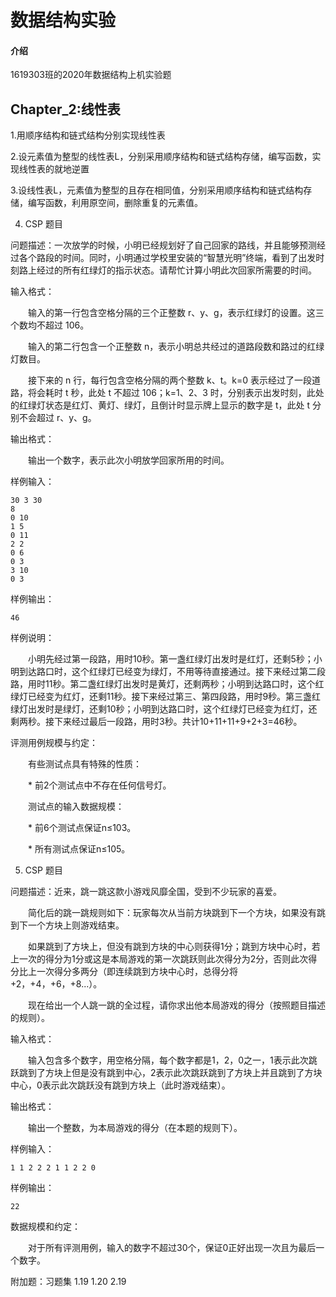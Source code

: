 # 数据结构实验

#### 介绍
1619303班的2020年数据结构上机实验题

## Chapter_2:线性表

1.用顺序结构和链式结构分别实现线性表

2.设元素值为整型的线性表L，分别采用顺序结构和链式结构存储，编写函数，实现线性表的就地逆置

3.设线性表L，元素值为整型的且存在相同值，分别采用顺序结构和链式结构存储，编写函数，利用原空间，删除重复的元素值。

4. CSP 题目 

问题描述：一次放学的时候，小明已经规划好了自己回家的路线，并且能够预测经过各个路段的时间。同时，小明通过学校里安装的“智慧光明”终端，看到了出发时刻路上经过的所有红绿灯的指示状态。请帮忙计算小明此次回家所需要的时间。

输入格式：

　　输入的第一行包含空格分隔的三个正整数 r、y、g，表示红绿灯的设置。这三个数均不超过 106。

　　输入的第二行包含一个正整数 n，表示小明总共经过的道路段数和路过的红绿灯数目。

　　接下来的 n 行，每行包含空格分隔的两个整数 k、t。k=0 表示经过了一段道路，将会耗时 t 秒，此处 t 不超过 106；k=1、2、3 时，分别表示出发时刻，此处的红绿灯状态是红灯、黄灯、绿灯，且倒计时显示牌上显示的数字是 t，此处 t 分别不会超过 r、y、g。

输出格式：

　　输出一个数字，表示此次小明放学回家所用的时间。

样例输入：
```
30 3 30
8
0 10
1 5
0 11
2 2
0 6
0 3
3 10
0 3
```
样例输出：
```
46
```
样例说明：

　　小明先经过第一段路，用时10秒。第一盏红绿灯出发时是红灯，还剩5秒；小明到达路口时，这个红绿灯已经变为绿灯，不用等待直接通过。接下来经过第二段路，用时11秒。第二盏红绿灯出发时是黄灯，还剩两秒；小明到达路口时，这个红绿灯已经变为红灯，还剩11秒。接下来经过第三、第四段路，用时9秒。第三盏红绿灯出发时是绿灯，还剩10秒；小明到达路口时，这个红绿灯已经变为红灯，还剩两秒。接下来经过最后一段路，用时3秒。共计10+11+11+9+2+3=46秒。

评测用例规模与约定：

　　有些测试点具有特殊的性质：

　　* 前2个测试点中不存在任何信号灯。

　　测试点的输入数据规模：

　　* 前6个测试点保证n≤103。

　　* 所有测试点保证n≤105。

5. CSP 题目

问题描述：近来，跳一跳这款小游戏风靡全国，受到不少玩家的喜爱。

　　简化后的跳一跳规则如下：玩家每次从当前方块跳到下一个方块，如果没有跳到下一个方块上则游戏结束。

　　如果跳到了方块上，但没有跳到方块的中心则获得1分；跳到方块中心时，若上一次的得分为1分或这是本局游戏的第一次跳跃则此次得分为2分，否则此次得分比上一次得分多两分（即连续跳到方块中心时，总得分将+2，+4，+6，+8...）。

　　现在给出一个人跳一跳的全过程，请你求出他本局游戏的得分（按照题目描述的规则）。

输入格式：

　　输入包含多个数字，用空格分隔，每个数字都是1，2，0之一，1表示此次跳跃跳到了方块上但是没有跳到中心，2表示此次跳跃跳到了方块上并且跳到了方块中心，0表示此次跳跃没有跳到方块上（此时游戏结束）。

输出格式：

　　输出一个整数，为本局游戏的得分（在本题的规则下）。

样例输入：
```
1 1 2 2 2 1 1 2 2 0
```
样例输出：
```
22
```
数据规模和约定：

　　对于所有评测用例，输入的数字不超过30个，保证0正好出现一次且为最后一个数字。

附加题：习题集 1.19 1.20 2.19

